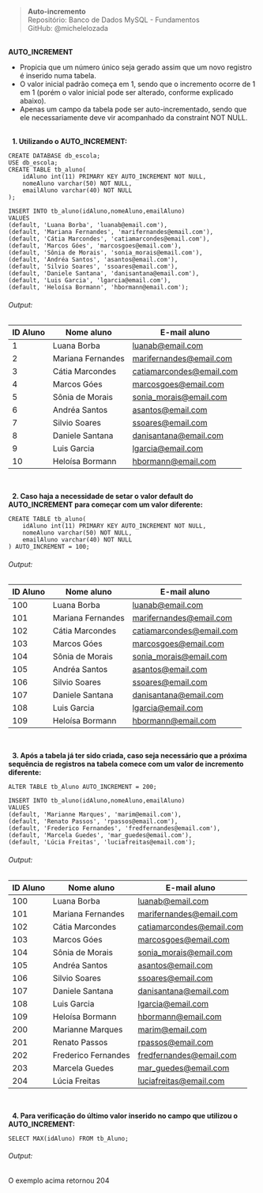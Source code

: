 > **Auto-incremento**     
> Repositório: Banco de Dados MySQL - Fundamentos  
> GitHub: @michelelozada
&nbsp;
     
&nbsp;  
**AUTO_INCREMENT**  
- Propicia que um número único seja gerado assim que um novo registro é inserido numa tabela.  
- O valor inicial padrão começa em 1, sendo que o incremento ocorre de 1 em 1 (porém o valor inicial pode ser alterado, conforme explicado abaixo).  
- Apenas um campo da tabela pode ser auto-incrementado, sendo que ele necessariamente deve vir acompanhado da constraint NOT NULL.  
&nbsp;
     
&nbsp;
**1. Utilizando o AUTO_INCREMENT:**  
```
CREATE DATABASE db_escola;
USE db_escola;
CREATE TABLE tb_aluno(
	idAluno int(11) PRIMARY KEY AUTO_INCREMENT NOT NULL,
	nomeAluno varchar(50) NOT NULL,
	emailAluno varchar(40) NOT NULL
);

INSERT INTO tb_aluno(idAluno,nomeAluno,emailAluno) 
VALUES 
(default, 'Luana Borba', 'luanab@email.com'),
(default, 'Mariana Fernandes', 'marifernandes@email.com'),
(default, 'Cátia Marcondes', 'catiamarcondes@email.com'),
(default, 'Marcos Góes', 'marcosgoes@email.com'),
(default, 'Sônia de Morais', 'sonia_morais@email.com'),
(default, 'Andréa Santos', 'asantos@email.com'),
(default, 'Silvio Soares', 'ssoares@email.com'),
(default, 'Daniele Santana', 'danisantana@email.com'),
(default, 'Luis Garcia', 'lgarcia@email.com'),
(default, 'Heloísa Bormann', 'hbormann@email.com');
```
###### Output:  
| ID Aluno | Nome aluno | E-mail aluno |
| ------   | -----      | -----        |
| 1 |	Luana Borba | luanab@email.com |
| 2 |	Mariana Fernandes | marifernandes@email.com |
| 3 | Cátia Marcondes | catiamarcondes@email.com |
| 4 |	Marcos Góes | marcosgoes@email.com |
| 5 | Sônia de Morais | sonia_morais@email.com |
| 6 | Andréa Santos|  asantos@email.com |
| 7 | Silvio Soares | ssoares@email.com |
| 8 | Daniele Santana | danisantana@email.com |
| 9 | Luis Garcia | lgarcia@email.com |
| 10| Heloísa Bormann | hbormann@email.com |

&nbsp;
     
&nbsp;
**2. Caso haja a necessidade de setar o valor default do AUTO_INCREMENT para começar com um valor diferente:**  
```
CREATE TABLE tb_aluno(
	idAluno int(11) PRIMARY KEY AUTO_INCREMENT NOT NULL,
	nomeAluno varchar(50) NOT NULL,
	emailAluno varchar(40) NOT NULL
) AUTO_INCREMENT = 100;
```
###### Output:  
| ID Aluno | Nome aluno | E-mail aluno |
| ------   | -----      | -----        |
| 100 | Luana Borba | luanab@email.com |
| 101	| Mariana Fernandes | marifernandes@email.com |
| 102	| Cátia Marcondes | catiamarcondes@email.com |
| 103	| Marcos Góes | marcosgoes@email.com |
| 104	| Sônia de Morais | sonia_morais@email.com |
| 105	| Andréa Santos | asantos@email.com |
| 106	| Silvio Soares | ssoares@email.com |
| 107	| Daniele Santana | danisantana@email.com |
| 108	| Luis Garcia | lgarcia@email.com |
| 109	| Heloísa Bormann | hbormann@email.com |

&nbsp;
     
&nbsp;
**3. Após a tabela já ter sido criada, caso seja necessário que a próxima sequência de registros na tabela comece com um valor de incremento diferente:**  
```
ALTER TABLE tb_Aluno AUTO_INCREMENT = 200;

INSERT INTO tb_aluno(idAluno,nomeAluno,emailAluno) 
VALUES 
(default, 'Marianne Marques', 'marim@email.com'),
(default, 'Renato Passos', 'rpassos@email.com'),
(default, 'Frederico Fernandes', 'fredfernandes@email.com'),
(default, 'Marcela Guedes', 'mar_guedes@email.com'),
(default, 'Lúcia Freitas', 'luciafreitas@email.com');
```
###### Output:  
| ID Aluno | Nome aluno | E-mail aluno |
| ------   | -----      | -----        |
| 100 |	Luana Borba | luanab@email.com
| 101 |	Mariana Fernandes | marifernandes@email.com |
| 102 |	Cátia Marcondes | catiamarcondes@email.com |
| 103 | Marcos Góes | marcosgoes@email.com |
| 104 | Sônia de Morais | sonia_morais@email.com |
| 105 | Andréa Santos | asantos@email.com |
| 106 | Silvio Soares | ssoares@email.com |
| 107 | Daniele Santana | danisantana@email.com |
| 108 | Luis Garcia | lgarcia@email.com |
| 109 | Heloísa Bormann | hbormann@email.com |
| 200 | Marianne Marques | marim@email.com |
| 201 | Renato Passos | rpassos@email.com |
| 202 | Frederico Fernandes | fredfernandes@email.com |
| 203 | Marcela Guedes | mar_guedes@email.com |
| 204 | Lúcia Freitas | luciafreitas@email.com |

&nbsp;
     
&nbsp;
**4. Para verificação do último valor inserido no campo que utilizou o AUTO_INCREMENT:**  
```
SELECT MAX(idAluno) FROM tb_Aluno;
```
###### Output:  
O exemplo acima retornou 204